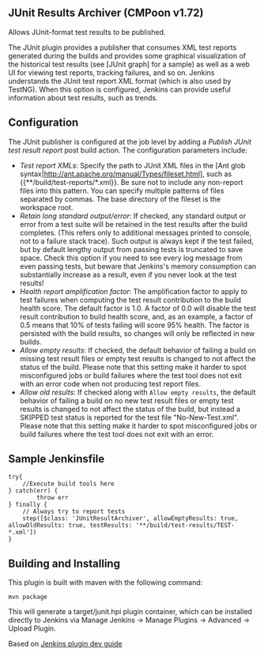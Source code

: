 JUnit Results Archiver (CMPoon v1.72)
------------------------
Allows JUnit-format test results to be published.

The JUnit plugin provides a publisher that consumes XML test reports generated during the builds and provides some graphical visualization of the historical test results (see [JUnit graph] for a sample) as well as a web UI for viewing test reports, tracking failures, and so on. Jenkins understands the JUnit test report XML format (which is also used by TestNG). When this option is configured, Jenkins can provide useful information about test results, such as trends. 

## Configuration 

The JUnit publisher is configured at the job level by adding a *Publish JUnit test result report* post build action. The configuration parameters include: 
* *Test report XMLs*: Specify the path to JUnit XML files in the [Ant glob syntax|http://ant.apache.org/manual/Types/fileset.html], such as {{**/build/test-reports/*.xml}}. Be sure not to include any non-report files into this pattern. You can specify multiple patterns of files separated by commas. The base directory of the fileset is the workspace root. 
* *Retain long standard output/error*: If checked, any standard output or error from a test suite will be retained in the test results after the build completes. (This refers only to additional messages printed to console, not to a failure stack trace). Such output is always kept if the test failed, but by default lengthy output from passing tests is truncated to save space. Check this option if you need to see every log message from even passing tests, but beware that Jenkins's memory consumption can substantially increase as a result, even if you never look at the test results! 
* *Health report amplification factor*: The amplification factor to apply to test failures when computing the test result contribution to the build health score. The default factor is 1.0. A factor of 0.0 will disable the test result contribution to build health score, and, as an example, a factor of 0.5 means that 10% of tests failing will score 95% health. The factor is persisted with the build results, so changes will only be reflected in new builds. 
* *Allow empty results*: If checked, the default behavior of failing a build on missing test result files or empty test results is changed to not affect the status of the build. Please note that this setting make it harder to spot misconfigured jobs or build failures where the test tool does not exit with an error code when not producing test report files.
* *Allow old results*: If checked along with `Allow empty results`, the default behavior of failing a build on no new test result files or empty test results is changed to not affect the status of the build, but instead a SKIPPED test status is reported for the test file "No-New-Test.xml". Please note that this setting make it harder to spot misconfigured jobs or build failures where the test tool does not exit with an error.

## Sample Jenkinsfile

    try{
        //Execute build tools here
    } catch(err) {
            throw err
    } finally {
        // Always try to report tests
        step([$class: 'JUnitResultArchiver', allowEmptyResults: true, allowOldResults: true, testResults: '**/build/test-results/TEST-*.xml'])
    }

## Building and Installing

This plugin is built with maven with the following command:
    
    mvn package

This will generate a target/junit.hpi plugin container, which can be installed directly to Jenkins via Manage Jenkins -> Manage Plugins -> Advanced -> Upload Plugin.


Based on [Jenkins plugin dev guide](https://wiki.jenkins-ci.org/display/JENKINS/Plugin+tutorial)
